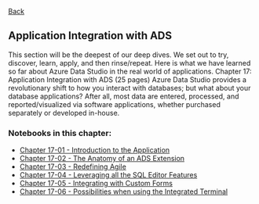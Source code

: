 [Back](../readme.md)

## Application Integration with ADS

This section will be the deepest of our deep dives. We set out to try, discover, learn, apply, and then rinse/repeat. Here is what we have learned so far about Azure Data Studio in the real world of applications.
Chapter 17: Application Integration with ADS (25 pages)
Azure Data Studio provides a revolutionary shift to how you interact with databases; but what about your database applications? After all, most data are entered, processed, and reported/visualized via software applications, whether purchased separately or developed in-house.

### Notebooks in this chapter:

- [Chapter 17-01 - Introduction to the Application](CH-17-01.ipynb)
- [Chapter 17-02 - The Anatomy of an ADS Extension](CH-17-02.ipynb)
- [Chapter 17-03 - Redefining Agile](CH-17-03.ipynb)
- [Chapter 17-04 - Leveraging all the SQL Editor Features](CH-17-04.ipynb)
- [Chapter 17-05 - Integrating with Custom Forms](CH-17-05.ipynb)
- [Chapter 17-06 - Possibilities when using the Integrated Terminal](CH-17-06.ipynb)